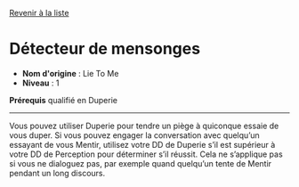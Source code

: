 [Revenir à la liste](list.md)

# Détecteur de mensonges

 * **Nom d'origine** : Lie To Me
 * **Niveau** : 1


<p><strong>Prérequis</strong> qualifié en Duperie</p>
<hr>
<p>Vous pouvez utiliser Duperie pour tendre un piège à quiconque essaie de vous duper. Si vous pouvez engager la conversation avec quelqu’un essayant de vous Mentir, utilisez votre DD de Duperie s’il est supérieur à votre DD de Perception pour déterminer s’il réussit. Cela ne s’applique pas si vous ne dialoguez pas, par exemple quand quelqu’un tente de Mentir pendant un long discours.</p>